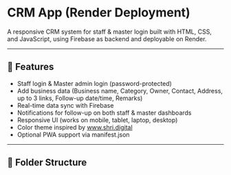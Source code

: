 # CRM App (Render Deployment)

A responsive CRM system for staff & master login built with HTML, CSS, and JavaScript, using Firebase as backend and deployable on Render.

---

## 🧠 Features
- Staff login & Master admin login (password-protected)
- Add business data (Business name, Category, Owner, Contact, Address, up to 3 links, Follow-up date/time, Remarks)
- Real-time data sync with Firebase
- Notifications for follow-up on both staff & master dashboards
- Responsive UI (works on mobile, tablet, laptop, desktop)
- Color theme inspired by www.shri.digital
- Optional PWA support via manifest.json

---

## 🧰 Folder Structure
